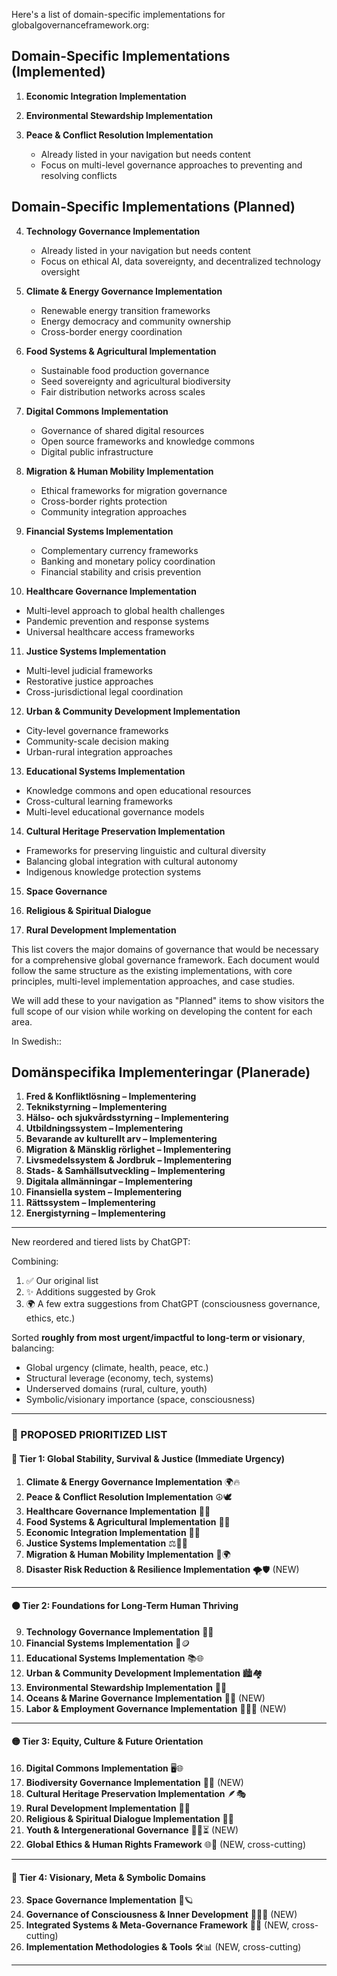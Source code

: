 Here's a list of domain-specific implementations for globalgovernanceframework.org:

## Domain-Specific Implementations (Implemented)

1. **Economic Integration Implementation**

2. **Environmental Stewardship Implementation**

3. **Peace & Conflict Resolution Implementation**
   - Already listed in your navigation but needs content
   - Focus on multi-level governance approaches to preventing and resolving conflicts

## Domain-Specific Implementations (Planned)

4. **Technology Governance Implementation**
   - Already listed in your navigation but needs content
   - Focus on ethical AI, data sovereignty, and decentralized technology oversight

5. **Climate & Energy Governance Implementation**
   - Renewable energy transition frameworks
   - Energy democracy and community ownership
   - Cross-border energy coordination

6. **Food Systems & Agricultural Implementation**
   - Sustainable food production governance
   - Seed sovereignty and agricultural biodiversity
   - Fair distribution networks across scales

7. **Digital Commons Implementation**
   - Governance of shared digital resources
   - Open source frameworks and knowledge commons
   - Digital public infrastructure

8. **Migration & Human Mobility Implementation**
   - Ethical frameworks for migration governance
   - Cross-border rights protection
   - Community integration approaches

9. **Financial Systems Implementation**
   - Complementary currency frameworks
   - Banking and monetary policy coordination
   - Financial stability and crisis prevention

10. **Healthcare Governance Implementation**
   - Multi-level approach to global health challenges
   - Pandemic prevention and response systems
   - Universal healthcare access frameworks

11. **Justice Systems Implementation**
   - Multi-level judicial frameworks
   - Restorative justice approaches
   - Cross-jurisdictional legal coordination

12. **Urban & Community Development Implementation**
   - City-level governance frameworks
   - Community-scale decision making
   - Urban-rural integration approaches

13. **Educational Systems Implementation**
   - Knowledge commons and open educational resources
   - Cross-cultural learning frameworks
   - Multi-level educational governance models

14. **Cultural Heritage Preservation Implementation**
   - Frameworks for preserving linguistic and cultural diversity
   - Balancing global integration with cultural autonomy
   - Indigenous knowledge protection systems

15. **Space Governance**

16. **Religious & Spiritual Dialogue**

17. **Rural Development Implementation**

This list covers the major domains of governance that would be necessary for a comprehensive global governance framework. Each document would follow the same structure as the existing implementations, with core principles, multi-level implementation approaches, and case studies.

We will add these to your navigation as "Planned" items to show visitors the full scope of our vision while working on developing the content for each area.

In Swedish::

## Domänspecifika Implementeringar (Planerade)

1. **Fred & Konfliktlösning – Implementering**  
2. **Teknikstyrning – Implementering**  
3. **Hälso- och sjukvårdsstyrning – Implementering**  
4. **Utbildningssystem – Implementering**  
5. **Bevarande av kulturellt arv – Implementering**  
6. **Migration & Mänsklig rörlighet – Implementering**  
7. **Livsmedelssystem & Jordbruk – Implementering**  
8. **Stads- & Samhällsutveckling – Implementering**  
9. **Digitala allmänningar – Implementering**  
10. **Finansiella system – Implementering**  
11. **Rättssystem – Implementering**  
12. **Energistyrning – Implementering**  

---

New reordered and tiered lists by ChatGPT:

Combining:

1. ✅ Our original list  
2. ✨ Additions suggested by Grok  
3. 🌍 A few extra suggestions from ChatGPT (consciousness governance, ethics, etc.)

Sorted **roughly from most urgent/impactful to long-term or visionary**, balancing:

- Global urgency (climate, health, peace, etc.)  
- Structural leverage (economy, tech, systems)  
- Underserved domains (rural, culture, youth)  
- Symbolic/visionary importance (space, consciousness)

---

### 🧭 PROPOSED PRIORITIZED LIST

#### 🔴 Tier 1: Global Stability, Survival & Justice (Immediate Urgency)
1. **Climate & Energy Governance Implementation** 🌍🔥  
2. **Peace & Conflict Resolution Implementation** ☮️🕊️  
3. **Healthcare Governance Implementation** 🏥🌐  
4. **Food Systems & Agricultural Implementation** 🌾🥕  
5. **Economic Integration Implementation** 💸🌐  
6. **Justice Systems Implementation** ⚖️🧑‍⚖️  
7. **Migration & Human Mobility Implementation** 🧳🌍  
8. **Disaster Risk Reduction & Resilience Implementation** 🌪️🛡️ (NEW)

---

#### 🟠 Tier 2: Foundations for Long-Term Human Thriving
9. **Technology Governance Implementation** 🤖🔐  
10. **Financial Systems Implementation** 🏦🪙  
11. **Educational Systems Implementation** 📚🌐  
12. **Urban & Community Development Implementation** 🏙️🏘️  
13. **Environmental Stewardship Implementation** 🌳🌊  
14. **Oceans & Marine Governance Implementation** 🌊🐠 (NEW)  
15. **Labor & Employment Governance Implementation** 🧑‍🏭💼 (NEW)

---

#### 🟡 Tier 3: Equity, Culture & Future Orientation
16. **Digital Commons Implementation** 🖥️🌐  
17. **Biodiversity Governance Implementation** 🦋🌱 (NEW)  
18. **Cultural Heritage Preservation Implementation** 🪶🎭  
19. **Rural Development Implementation** 🌾🏡  
20. **Religious & Spiritual Dialogue Implementation** 🛐💬  
21. **Youth & Intergenerational Governance** 👧👴⏳ (NEW)  
22. **Global Ethics & Human Rights Framework** 🌐🧭 (NEW, cross-cutting)

---

#### 🔵 Tier 4: Visionary, Meta & Symbolic Domains
23. **Space Governance Implementation** 🚀🪐  
24. **Governance of Consciousness & Inner Development** 🧘🧠✨ (NEW)  
25. **Integrated Systems & Meta-Governance Framework** 🔄🧩 (NEW, cross-cutting)  
26. **Implementation Methodologies & Tools** 🛠️📊 (NEW, cross-cutting)

---


